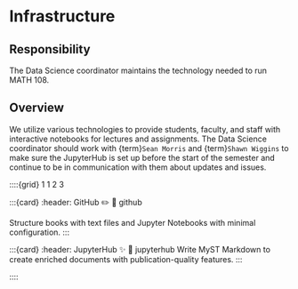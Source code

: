 # Infrastructure

## Responsibility
The Data Science coordinator maintains the technology needed to run MATH 108.

## Overview
We utilize various technologies to provide students, faculty, and staff with interactive notebooks for lectures and assignments. The Data Science coordinator should work with {term}`Sean Morris` and {term}`Shawn Wiggins` to make sure the JupyterHub is set up before the start of the semester and continue to be in communication with them about updates and issues.

::::{grid} 1 1 2 3

:::{card}
:header: GitHub ✏️
:link: github

Structure books with text files and Jupyter Notebooks with minimal configuration.
:::

:::{card}
:header: JupyterHub ✨
:link: jupyterhub
Write MyST Markdown to create enriched documents with publication-quality features.
:::


::::
